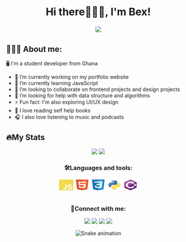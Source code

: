 <h1 align="center" > Hi there🙋🏿‍♀️, I'm Bex! </h1>
<h3 align="center"> <img  src="https://i.pinimg.com/originals/de/ea/52/deea52ac2d041eb485d545317b620c5d.gif"> </h3>



##  👩🏿‍💻 About me:
🖥️ I'm a student developer from Ghana
- 🔭 I’m currently working on my portfolio website
- 🌱 I’m currently learning JavaScript
- 👯 I’m looking to collaborate on frontend projects and design projects
- 🤔 I’m looking for help with data structure and algorithms
- ⚡ Fun fact: I'm also exploring UI/UX design
- 📔 I love reading self help books
- 🎧 I also love listening to music and podcasts


## 🔥My Stats
<div align="center">
<img height="140cm"src="https://github-readme-stats-sigma-five.vercel.app/api?username=rebeccaokine&show_icons=true&theme=midnight-purple&hide=prs">
<img height="140cm" src="https://github-readme-stats-sigma-five.vercel.app/api/top-langs/?username=rebeccaokine&layout=compact&theme=midnight-purple""(https://github.com/rebeccaokine/github-readme-stats)">
</div>

<div align="center">

### 🛠️Languages and tools:

<div style="display: inline_block">
  <img align="center" alt="Bex-Js" height="30" width="40" src="https://raw.githubusercontent.com/devicons/devicon/master/icons/javascript/javascript-plain.svg">
  <img align="center" alt="Bex-HTML" height="30" width="40" src="https://raw.githubusercontent.com/devicons/devicon/master/icons/html5/html5-original.svg">
  <img align="center" alt="Bex-CSS" height="30" width="40" src="https://raw.githubusercontent.com/devicons/devicon/master/icons/css3/css3-original.svg">
  <img align="center" alt="Bex-Python" height="30" width="40" src="https://raw.githubusercontent.com/devicons/devicon/master/icons/python/python-original.svg">
  <img align="center" alt="Bex-Csharp" height="30" width="40" src="https://raw.githubusercontent.com/devicons/devicon/master/icons/csharp/csharp-original.svg">
</div>
</div>

<div align="center">
<br>

### 💜Connect with me: 

<a href="https://www.youtube.com/channel/UCN3cxmA22sWxPNRIFccBPNA" target="_blank"><img src="https://img.shields.io/badge/YouTube-FF0000?style=for-the-badge&logo=youtube&logoColor=white" target="_blank"></a>
  <a href="https://instagram.com/bexszn" target="_blank"><img src="https://img.shields.io/badge/-Instagram-%23E4405F?style=for-the-badge&logo=instagram&logoColor=white" target="_blank"></a>
  <a href = "mailto:rebeccaokine.na@gmail.com"><img src="https://img.shields.io/badge/-Gmail-%23333?style=for-the-badge&logo=gmail&logoColor=white" target="_blank"></a>
  <a href="https://www.linkedin.com/in/rebeccaokine/" target="_blank"><img src="https://img.shields.io/badge/-LinkedIn-%230077B5?style=for-the-badge&logo=linkedin&logoColor=white" target="_blank"></a> 


![Snake animation](https://github.com/rebeccaokine/rebeccaokine/blob/output/github-contribution-grid-snake.svg)

</div>





